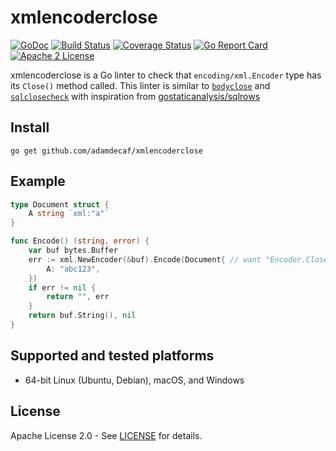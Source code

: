 # xmlencoderclose

[![GoDoc](https://godoc.org/github.com/adamdecaf/xmlencoderclose?status.svg)](https://godoc.org/github.com/adamdecaf/xmlencoderclose)
[![Build Status](https://github.com/adamdecaf/xmlencoderclose/workflows/Go/badge.svg)](https://github.com/adamdecaf/xmlencoderclose/actions)
[![Coverage Status](https://codecov.io/gh/adamdecaf/xmlencoderclose/branch/master/graph/badge.svg)](https://codecov.io/gh/adamdecaf/xmlencoderclose)
[![Go Report Card](https://goreportcard.com/badge/github.com/adamdecaf/xmlencoderclose)](https://goreportcard.com/report/github.com/adamdecaf/xmlencoderclose)
[![Apache 2 License](https://img.shields.io/badge/license-Apache2-blue.svg)](https://raw.githubusercontent.com/adamdecaf/xmlencoderclose/master/LICENSE)

xmlencoderclose is a Go linter to check that `encoding/xml.Encoder` type has its `Close()` method called. This linter is similar to [`bodyclose`](https://github.com/timakin/bodyclose) and [`sqlclosecheck`](https://github.com/ryanrolds/sqlclosecheck) with inspiration from [gostaticanalysis/sqlrows](https://github.com/gostaticanalysis/sqlrows)

## Install

```
go get github.com/adamdecaf/xmlencoderclose
```

## Example

```go
type Document struct {
	A string `xml:"a"`
}

func Encode() (string, error) {
	var buf bytes.Buffer
	err := xml.NewEncoder(&buf).Encode(Document{ // want "Encoder.Close must be called"
		A: "abc123",
	})
	if err != nil {
		return "", err
	}
	return buf.String(), nil
}
```

## Supported and tested platforms

- 64-bit Linux (Ubuntu, Debian), macOS, and Windows

## License

Apache License 2.0 - See [LICENSE](LICENSE) for details.
